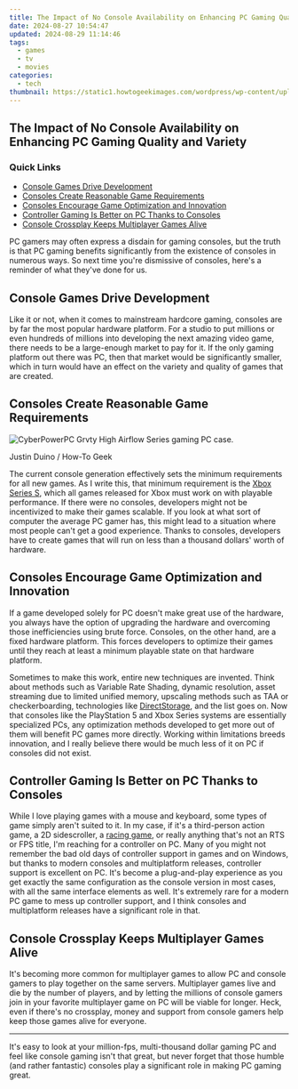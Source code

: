 ```yaml
---
title: The Impact of No Console Availability on Enhancing PC Gaming Quality and Variety
date: 2024-08-27 10:54:47
updated: 2024-08-29 11:14:46
tags:
  - games
  - tv
  - movies
categories:
  - tech
thumbnail: https://static1.howtogeekimages.com/wordpress/wp-content/uploads/2024/04/a-gaming-pc-with-a-crown-representing-superiority-and-an-xbox-series-x-and-a-ps5-in-the-background.jpg
---
```


## The Impact of No Console Availability on Enhancing PC Gaming Quality and Variety

### Quick Links

* [Console Games Drive Development](https://screen-recording.techidaily.com/new-best-apps-to-modify-your-voice-on-commute-for-2024/)
* [Consoles Create Reasonable Game Requirements](https://tech-hub.techidaily.com/ais-generational-journey-into-falsehood-spreaders/)
* [Consoles Encourage Game Optimization and Innovation](https://fox-that.techidaily.com/disabling-ringback-tones-on-your-apple-tablet-a-guide-for-managing-iphone-ipad-connection-sounds/)
* [Controller Gaming Is Better on PC Thanks to Consoles](https://youtube-sure.techidaily.com/ring-the-costs-and-advantages-of-various-youtube-plans-for-2024/)
* [Console Crossplay Keeps Multiplayer Games Alive](https://tech-hub.techidaily.com/keep-content-safe-stop-bot-harvesters/)

 PC gamers may often express a disdain for gaming consoles, but the truth is that PC gaming benefits significantly from the existence of consoles in numerous ways. So next time you're dismissive of consoles, here's a reminder of what they've done for us.

##  Console Games Drive Development

 Like it or not, when it comes to mainstream hardcore gaming, consoles are by far the most popular hardware platform. For a studio to put millions or even hundreds of millions into developing the next amazing video game, there needs to be a large-enough market to pay for it. If the only gaming platform out there was PC, then that market would be significantly smaller, which in turn would have an effect on the variety and quality of games that are created.

##  Consoles Create Reasonable Game Requirements

![CyberPowerPC Grvty High Airflow Series gaming PC case.](https://static1.howtogeekimages.com/wordpress/wp-content/uploads/2023/10/52651356479_64da2bb7da_o.jpg) 

Justin Duino / How-To Geek

 The current console generation effectively sets the minimum requirements for all new games. As I write this, that minimum requirement is the [Xbox Series S](https://win11-tips.techidaily.com/addressing-vscode-shutdown-problems-on-windows-11/), which all games released for Xbox must work on with playable performance. If there were no consoles, developers might not be incentivized to make their games scalable. If you look at what sort of computer the average PC gamer has, this might lead to a situation where most people can't get a good experience. Thanks to consoles, developers have to create games that will run on less than a thousand dollars' worth of hardware.

##  Consoles Encourage Game Optimization and Innovation

 If a game developed solely for PC doesn't make great use of the hardware, you always have the option of upgrading the hardware and overcoming those inefficiencies using brute force. Consoles, on the other hand, are a fixed hardware platform. This forces developers to optimize their games until they reach at least a minimum playable state on that hardware platform.

 Sometimes to make this work, entire new techniques are invented. Think about methods such as Variable Rate Shading, dynamic resolution, asset streaming due to limited unified memory, upscaling methods such as TAA or checkerboarding, technologies like [DirectStorage](https://android-location.techidaily.com/3-effective-methods-to-fake-gps-location-on-android-for-your-lava-yuva-3-drfone-by-drfone-virtual/), and the list goes on. Now that consoles like the PlayStation 5 and Xbox Series systems are essentially specialized PCs, any optimization methods developed to get more out of them will benefit PC games more directly. Working within limitations breeds innovation, and I really believe there would be much less of it on PC if consoles did not exist.

##  Controller Gaming Is Better on PC Thanks to Consoles

 While I love playing games with a mouse and keyboard, some types of game simply aren't suited to it. In my case, if it's a third-person action game, a 2D sidescroller, a [racing game](https://android-location.techidaily.com/in-2024-how-to-fake-gps-on-android-without-mock-location-for-your-vivo-y36-drfone-by-drfone-virtual/), or really anything that's not an RTS or FPS title, I'm reaching for a controller on PC. Many of you might not remember the bad old days of controller support in games and on Windows, but thanks to modern consoles and multiplatform releases, controller support is excellent on PC. It's become a plug-and-play experience as you get exactly the same configuration as the console version in most cases, with all the same interface elements as well. It's extremely rare for a modern PC game to mess up controller support, and I think consoles and multiplatform releases have a significant role in that.

##  Console Crossplay Keeps Multiplayer Games Alive

 It's becoming more common for multiplayer games to allow PC and console gamers to play together on the same servers. Multiplayer games live and die by the number of players, and by letting the millions of console gamers join in your favorite multiplayer game on PC will be viable for longer. Heck, even if there's no crossplay, money and support from console gamers help keep those games alive for everyone.

---

 It's easy to look at your million-fps, multi-thousand dollar gaming PC and feel like console gaming isn't that great, but never forget that those humble (and rather fantastic) consoles play a significant role in making PC gaming great.

<ins class="adsbygoogle"
     style="display:block"
     data-ad-format="autorelaxed"
     data-ad-client="ca-pub-7571918770474297"
     data-ad-slot="1223367746"></ins>



<ins class="adsbygoogle"
     style="display:block"
     data-ad-client="ca-pub-7571918770474297"
     data-ad-slot="8358498916"
     data-ad-format="auto"
     data-full-width-responsive="true"></ins>
